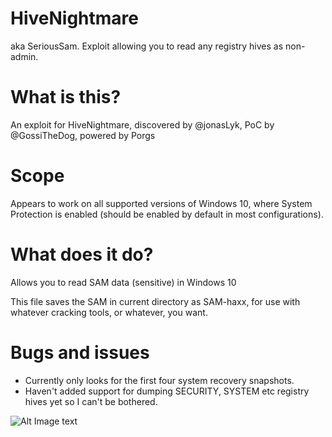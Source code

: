 # HiveNightmare
aka SeriousSam.  Exploit allowing you to read any registry hives as non-admin.

# What is this?
An exploit for HiveNightmare, discovered by @jonasLyk, PoC by @GossiTheDog, powered by Porgs

# Scope
Appears to work on all supported versions of Windows 10, where System Protection is enabled (should be enabled by default in most configurations).

# What does it do?
Allows you to read SAM data (sensitive) in Windows 10

This file saves the SAM in current directory as SAM-haxx, for use with whatever cracking tools, or whatever, you want.

# Bugs and issues
- Currently only looks for the first four system recovery snapshots.
- Haven't added support for dumping SECURITY, SYSTEM etc registry hives yet so I can't be bothered. 

![Alt Image text](Capture.PNG?raw=true "PoC on Windows 10 21H1 as non-admin")
